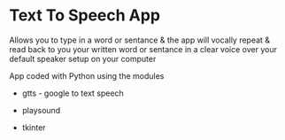 # Text To Speech App 

Allows you to type in a word or sentance & the app will vocally repeat & read back 
to you your written word or sentance in a clear voice over your default speaker setup
on your computer

App coded with Python using the modules

- gtts - google to text speech

- playsound

- tkinter
